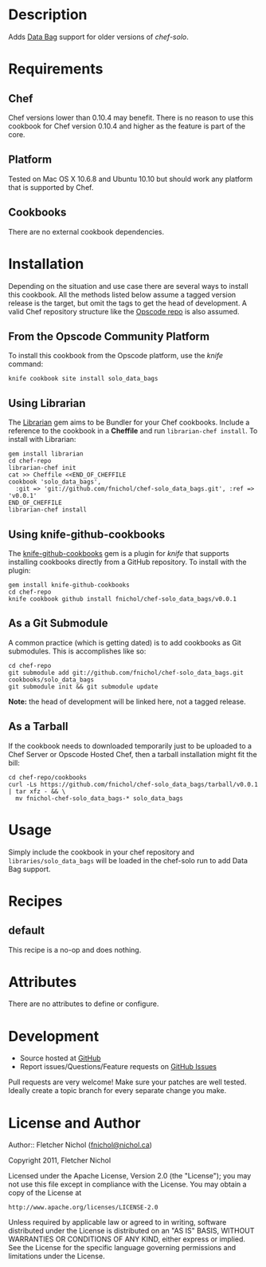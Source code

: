 # Description

Adds [Data Bag][data_bag] support for older versions of *chef-solo*.

# Requirements

## Chef

Chef versions lower than 0.10.4 may benefit. There is no reason to use this
cookbook for Chef version 0.10.4 and higher as the feature is part of the
core.

## Platform

Tested on Mac OS X 10.6.8 and Ubuntu 10.10 but should work any platform
that is supported by Chef.

## Cookbooks

There are no external cookbook dependencies.

# Installation

Depending on the situation and use case there are several ways to install
this cookbook. All the methods listed below assume a tagged version release
is the target, but omit the tags to get the head of development. A valid
Chef repository structure like the [Opscode repo][chef_repo] is also assumed.

## From the Opscode Community Platform

To install this cookbook from the Opscode platform, use the *knife* command:

    knife cookbook site install solo_data_bags

## Using Librarian

The [Librarian][librarian] gem aims to be Bundler for your Chef cookbooks.
Include a reference to the cookbook in a **Cheffile** and run
`librarian-chef install`. To install with Librarian:

    gem install librarian
    cd chef-repo
    librarian-chef init
    cat >> Cheffile <<END_OF_CHEFFILE
    cookbook 'solo_data_bags',
      :git => 'git://github.com/fnichol/chef-solo_data_bags.git', :ref => 'v0.0.1'
    END_OF_CHEFFILE
    librarian-chef install

## Using knife-github-cookbooks

The [knife-github-cookbooks][kgc] gem is a plugin for *knife* that supports
installing cookbooks directly from a GitHub repository. To install with the
plugin:

    gem install knife-github-cookbooks
    cd chef-repo
    knife cookbook github install fnichol/chef-solo_data_bags/v0.0.1

## As a Git Submodule

A common practice (which is getting dated) is to add cookbooks as Git
submodules. This is accomplishes like so:

    cd chef-repo
    git submodule add git://github.com/fnichol/chef-solo_data_bags.git cookbooks/solo_data_bags
    git submodule init && git submodule update

**Note:** the head of development will be linked here, not a tagged release.

## As a Tarball

If the cookbook needs to downloaded temporarily just to be uploaded to a Chef
Server or Opscode Hosted Chef, then a tarball installation might fit the bill:

    cd chef-repo/cookbooks
    curl -Ls https://github.com/fnichol/chef-solo_data_bags/tarball/v0.0.1 | tar xfz - && \
      mv fnichol-chef-solo_data_bags-* solo_data_bags

# Usage

Simply include the cookbook in your chef repository and
`libraries/solo_data_bags` will be loaded in the chef-solo run to add Data
Bag support.

# Recipes

## default

This recipe is a no-op and does nothing.

# Attributes

There are no attributes to define or configure.

# Development

* Source hosted at [GitHub][repo]
* Report issues/Questions/Feature requests on [GitHub Issues][issues]

Pull requests are very welcome! Make sure your patches are well tested.
Ideally create a topic branch for every separate change you make.

# License and Author

Author:: Fletcher Nichol (<fnichol@nichol.ca>)

Copyright 2011, Fletcher Nichol

Licensed under the Apache License, Version 2.0 (the "License");
you may not use this file except in compliance with the License.
You may obtain a copy of the License at

    http://www.apache.org/licenses/LICENSE-2.0

Unless required by applicable law or agreed to in writing, software
distributed under the License is distributed on an "AS IS" BASIS,
WITHOUT WARRANTIES OR CONDITIONS OF ANY KIND, either express or implied.
See the License for the specific language governing permissions and
limitations under the License.

[chef_repo]:  https://github.com/opscode/chef-repo
[data_bag]:   http://wiki.opscode.com/display/chef/Data+Bags
[kgc]:        https://github.com/websterclay/knife-github-cookbooks#readme
[librarian]:  https://github.com/applicationsonline/librarian#readme

[repo]:     https://github.com/fnichol/chef-solo_data_bags
[issues]:   https://github.com/fnichol/chef-solo_data_bags/issues
